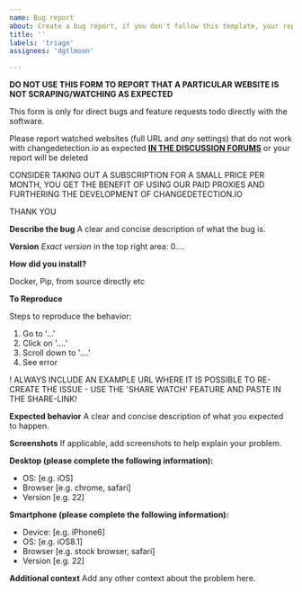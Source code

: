 ```yaml
---
name: Bug report
about: Create a bug report, if you don't follow this template, your report will be DELETED
title: ''
labels: 'triage'
assignees: 'dgtlmoon'

---
```


**DO NOT USE THIS FORM TO REPORT THAT A PARTICULAR WEBSITE IS NOT SCRAPING/WATCHING AS EXPECTED**

This form is only for direct bugs and feature requests todo directly with the software.

Please report watched websites (full URL and _any_ settings) that do not work with changedetection.io as expected [**IN THE DISCUSSION FORUMS**](https://github.com/dgtlmoon/changedetection.io/discussions) or your report will be deleted

CONSIDER TAKING OUT A SUBSCRIPTION FOR A SMALL PRICE PER MONTH, YOU GET THE BENEFIT OF USING OUR PAID PROXIES AND FURTHERING THE DEVELOPMENT OF CHANGEDETECTION.IO

THANK YOU





**Describe the bug**
A clear and concise description of what the bug is.

**Version**
*Exact version* in the top right area: 0....

**How did you install?**

Docker, Pip, from source directly etc

**To Reproduce**

Steps to reproduce the behavior:
1. Go to '...'
2. Click on '....'
3. Scroll down to '....'
4. See error

! ALWAYS INCLUDE AN EXAMPLE URL WHERE IT IS POSSIBLE TO RE-CREATE THE ISSUE - USE THE 'SHARE WATCH' FEATURE AND PASTE IN THE SHARE-LINK!

**Expected behavior**
A clear and concise description of what you expected to happen.

**Screenshots**
If applicable, add screenshots to help explain your problem.

**Desktop (please complete the following information):**
 - OS: [e.g. iOS] 
 - Browser [e.g. chrome, safari]
 - Version [e.g. 22]

**Smartphone (please complete the following information):**
 - Device: [e.g. iPhone6]
 - OS: [e.g. iOS8.1]
 - Browser [e.g. stock browser, safari]
 - Version [e.g. 22]

**Additional context**
Add any other context about the problem here.
